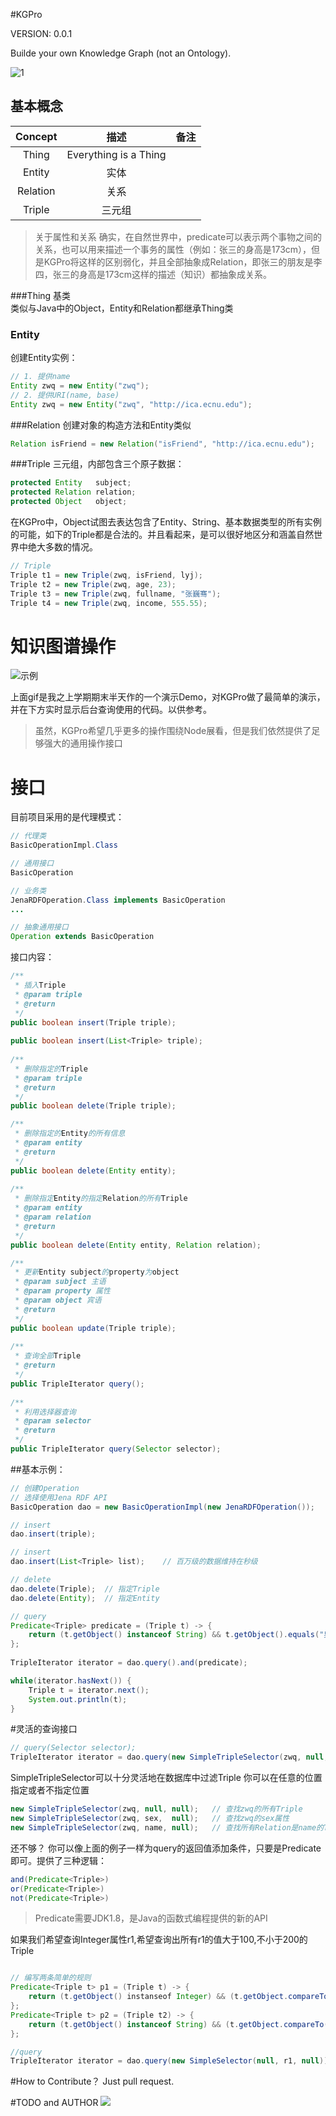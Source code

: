 #KGPro

VERSION: 0.0.1

Builde your own Knowledge Graph (not an Ontology).

![1](https://raw.githubusercontent.com/zzzvvvxxxd/KGPro/master/1.png)


## 基本概念
|Concept   |      描述             |      备注                |
|:--------:|:--------------------:|:------------------------|
|Thing     |Everything is a Thing |                         |
|Entity    |实体                   |                         |
|Relation  |关系                   |                         |
|Triple    |三元组                 |                         |

> 关于属性和关系
确实，在自然世界中，predicate可以表示两个事物之间的关系，也可以用来描述一个事务的属性（例如：张三的身高是173cm），但是KGPro将这样的区别弱化，并且全部抽象成Relation，即张三的朋友是李四，张三的身高是173cm这样的描述（知识）都抽象成关系。


###Thing
基类  
类似与Java中的Object，Entity和Relation都继承Thing类  

### Entity
创建Entity实例：

```Java
// 1. 提供name
Entity zwq = new Entity("zwq");
// 2. 提供URI(name, base)
Entity zwq = new Entity("zwq", "http://ica.ecnu.edu");
```

###Relation
创建对象的构造方法和Entity类似  
```Java
Relation isFriend = new Relation("isFriend", "http://ica.ecnu.edu");
```

###Triple
三元组，内部包含三个原子数据：
```Java
protected Entity   subject;
protected Relation relation;
protected Object   object;
```
在KGPro中，Object试图去表达包含了Entity、String、基本数据类型的所有实例的可能，如下的Triple都是合法的。并且看起来，是可以很好地区分和涵盖自然世界中绝大多数的情况。
```Java
// Triple
Triple t1 = new Triple(zwq, isFriend, lyj);
Triple t2 = new Triple(zwq, age, 23);
Triple t3 = new Triple(zwq, fullname, "张巍骞");
Triple t4 = new Triple(zwq, income, 555.55);
```

# 知识图谱操作

![示例](https://raw.githubusercontent.com/zzzvvvxxxd/KGPro/master/1.gif)

上面gif是我之上学期期末半天作的一个演示Demo，对KGPro做了最简单的演示，并在下方实时显示后台查询使用的代码。以供参考。  

> 虽然，KGPro希望几乎更多的操作围绕Node展看，但是我们依然提供了足够强大的通用操作接口

# 接口
目前项目采用的是代理模式：
```Java
// 代理类
BasicOperationImpl.Class

// 通用接口
BasicOperation

// 业务类
JenaRDFOperation.Class implements BasicOperation
...

// 抽象通用接口
Operation extends BasicOperation
```

接口内容：
```Java
/**
 * 插入Triple
 * @param triple
 * @return
 */
public boolean insert(Triple triple);
	
public boolean insert(List<Triple> triple);
	
/**
 * 删除指定的Triple
 * @param triple
 * @return
 */
public boolean delete(Triple triple);

/**
 * 删除指定的Entity的所有信息
 * @param entity
 * @return
 */
public boolean delete(Entity entity);
	
/**
 * 删除指定Entity的指定Relation的所有Triple
 * @param entity
 * @param relation
 * @return
 */
public boolean delete(Entity entity, Relation relation);

/**
 * 更新Entity subject的property为object 
 * @param subject 主语
 * @param property 属性
 * @param object 宾语
 * @return
 */
public boolean update(Triple triple);
	
/**
 * 查询全部Triple
 * @return
 */
public TripleIterator query();
	
/**
 * 利用选择器查询
 * @param selector
 * @return
 */
public TripleIterator query(Selector selector);
```

##基本示例：
```Java
// 创建Operation
// 选择使用Jena RDF API
BasicOperation dao = new BasicOperationImpl(new JenaRDFOperation());

// insert
dao.insert(triple);

// insert
dao.insert(List<Triple> list);    // 百万级的数据维持在秒级

// delete
dao.delete(Triple);  // 指定Triple
dao.delete(Entity);  // 指定Entity

// query
Predicate<Triple> predicate = (Triple t) -> {
    return (t.getObject() instanceof String) && t.getObject().equals("男");
};
		
TripleIterator iterator = dao.query().and(predicate);

while(iterator.hasNext()) {
    Triple t = iterator.next();
    System.out.println(t);
}
```

#灵活的查询接口

```Java
// query(Selector selector);
TripleIterator iterator = dao.query(new SimpleTripleSelector(zwq, null, null));
```
SimpleTripleSelector可以十分灵活地在数据库中过滤Triple
你可以在任意的位置指定或者不指定位置
```Java
new SimpleTripleSelector(zwq, null, null);   // 查找zwq的所有Triple
new SimpleTripleSelector(zwq, sex,  null);   // 查找zwq的sex属性
new SimpleTripleSelector(zwq, name, null);   // 查找所有Relation是name的Triple
```

还不够？
你可以像上面的例子一样为query的返回值添加条件，只要是Predicate<Triple>即可。提供了三种逻辑：
```Java
and(Predicate<Triple>)
or(Predicate<Triple>)
not(Predicate<Triple>)
```

> Predicate需要JDK1.8，是Java的函数式编程提供的新的API

如果我们希望查询Integer属性r1,希望查询出所有r1的值大于100,不小于200的Triple
```Java

// 编写两条简单的规则
Predicate<Triple t> p1 = (Triple t) -> {
    return (t.getObject() instanseof Integer) && (t.getObject.compareTo(100) > 0);
};
Predicate<Triple t> p2 = (Triple t2) -> {
    return (t.getObject() instanceof String) && (t.getObject.compareTo(200) < 0);
};

//query
TripleIterator iterator = dao.query(new SimpleSelector(null, r1, null)).and(p1).and(p2);
```

#How to Contribute？
Just pull request.

#TODO and AUTHOR
![](https://raw.githubusercontent.com/zzzvvvxxxd/KGPro/master/2.png)